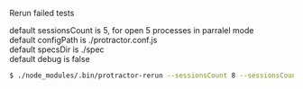 Rerun failed tests


default sessionsCount is 5, for open 5 processes in parralel mode <br>
default configPath is ./protractor.conf.js<br>
default specsDir is ./spec <br>
default debug is false <br>

```sh
$ ./node_modules/.bin/protractor-rerun --sessionsCount 8 --sessionsCount 8 --configPath ./path/to/your/protractor.conf.js --specsDir ./path/to/specDir --debug
```